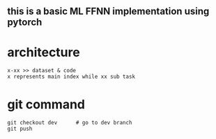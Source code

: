 ## this is a basic ML FFNN implementation using pytorch  
# architecture  
    x-xx >> dataset & code  
    x represents main index while xx sub task  
# git command  
    git checkout dev      # go to dev branch  
    git push

